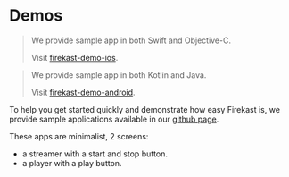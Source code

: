 # Demos

<blockquote class="lang-specific swift">
<p>We provide sample app in both Swift and Objective-C.</p>
<p>Visit <a href="https://github.com/Firekast-io/firekast-demo-ios">firekast-demo-ios</a>.</p>
</blockquote>

<blockquote class="lang-specific java">
<p>We provide sample app in both Kotlin and Java.</p>
<p>Visit <a href="https://github.com/Firekast-io/firekast-demo-android">firekast-demo-android</a>.</p>
</blockquote>

To help you get started quickly and demonstrate how easy Firekast is, we provide sample applications available in our [github page](https://github.com/Firekast-io).

These apps are minimalist, 2 screens:

* a streamer with a start and stop button.
* a player with a play button.
